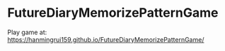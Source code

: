 # FutureDiaryMemorizePatternGame

Play game at:
https://hanmingrui159.github.io/FutureDiaryMemorizePatternGame/
